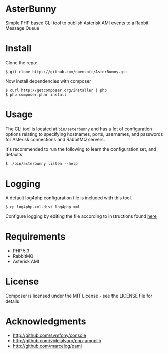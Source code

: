 AsterBunny
==========

Simple PHP based CLI tool to publish Asterisk AMI events to a Rabbit Message Queue

Install
=======

Clone the repo:

    $ git clone https://github.com/opensoft/AsterBunny.git

Now install dependencies with composer

    $ curl http://getcomposer.org/installer | php
    $ php composer.phar install


Usage
=====

The CLI tool is located at `bin/asterbunny` and has a lot of configuration options relating to specifying hostnames, ports,
usernames, and passwords for Asterisk connections and RabbitMQ servers.

It's recommended to run the following to learn the configuration set, and defaults

    $ ./bin/asterbunny listen --help

Logging
=======

A default log4php configuration file is included with this tool.

    $ cp log4php.xml.dist log4php.xml

Configure logging by editing the file according to instructions found [here](http://logging.apache.org/log4php/docs/configuration.html)

Requirements
============

 * PHP 5.3
 * RabbitMQ
 * Asterisk AMI

License
=======

Composer is licensed under the MIT License - see the LICENSE file for details

Acknowledgments
===============

 * http://github.com/symfony/console
 * http://github.com/videlalvaro/php-amqplib
 * http://github.com/marcelog/pami

